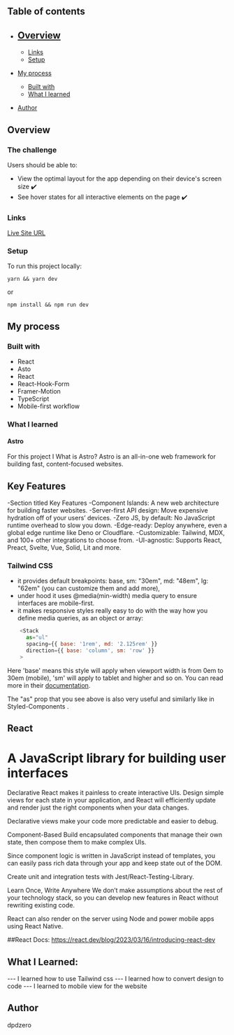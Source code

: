 ## Table of contents

- [Overview](#overview)
  - 
 
  - [Links](#links)
  - [Setup](#setup)
- [My process](#my-process)
  - [Built with](#built-with)
  - [What I learned](#what-i-learned)
- [Author](#author)

## Overview

### The challenge

Users should be able to:

- View the optimal layout for the app depending on their device's screen size :heavy_check_mark:
- See hover states for all interactive elements on the page :heavy_check_mark:



### Links

[Live Site URL](https://www.dpdzero.com/)

### Setup

To run this project locally:

```
yarn && yarn dev
```

or

```
npm install && npm run dev
```

## My process

### Built with

- React
- Asto
- React
- React-Hook-Form
- Framer-Motion
- TypeScript
- Mobile-first workflow

### What I learned

#### Astro

For this project I What is Astro?
Astro is an all-in-one web framework for building fast, content-focused websites.

## Key Features
-Section titled Key Features
-Component Islands: A new web architecture for building faster websites.
-Server-first API design: Move expensive hydration off of your users’ devices.
-Zero JS, by default: No JavaScript runtime overhead to slow you down.
-Edge-ready: Deploy anywhere, even a global edge runtime like Deno or Cloudflare.
-Customizable: Tailwind, MDX, and 100+ other integrations to choose from.
-UI-agnostic: Supports React, Preact, Svelte, Vue, Solid, Lit and more.

### Tailwind CSS
- it provides default breakpoints: base, sm: "30em", md: "48em", lg: "62em" (you can customize them and add more),
- under hood it uses @media(min-width) media query to ensure interfaces are mobile-first.
- it makes responsive styles really easy to do with the way how you define media queries, as an object or array:

```js
    <Stack
      as="ul"
      spacing={{ base: '1rem', md: '2.125rem' }}
      direction={{ base: 'column', sm: 'row' }}
    >
```

Here 'base' means this style will apply when viewport width is from 0em to 30em (mobile), 'sm' will apply to tablet and higher and so on. You can read more in their [documentation](https://chakra-ui.com/docs/features/responsive-styles).

The "as" prop that you see above is also very useful and similarly like in Styled-Components .

## React
# A JavaScript library for building user interfaces
Declarative
React makes it painless to create interactive UIs. Design simple views for each state in your application, and React will efficiently update and render just the right components when your data changes.

Declarative views make your code more predictable and easier to debug.


Component-Based
Build encapsulated components that manage their own state, then compose them to make complex UIs.

Since component logic is written in JavaScript instead of templates, you can easily pass rich data through your app and keep state out of the DOM.

Create unit and integration tests with Jest/React-Testing-Library.

Learn Once, Write Anywhere
We don’t make assumptions about the rest of your technology stack, so you can develop new features in React without rewriting existing code.

React can also render on the server using Node and power mobile apps using React Native.

##React Docs: https://react.dev/blog/2023/03/16/introducing-react-dev

## What I Learned:
--- I learned how to use Tailwind css
--- I learned how to convert design to code
--- I learned to mobile view for the website
## Author
dpdzero
